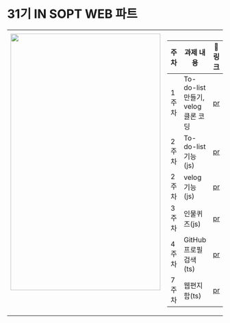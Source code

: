 # 31기 IN SOPT WEB 파트


<table>
  <tr>
    <td></td>
     <td></td>
  </tr>
  <tr>
    <td valign="top"><img src="https://user-images.githubusercontent.com/62867581/220131633-60dd7fae-ae45-49e0-b70f-1092a07f0ae1.jpeg" width="350" height="600"/></td>
    <td valign="top">
    
| 주차  | 과제 내용             | 🔗 링크 |
| ----- | --------------------- | ------- |
| 1주차 | To-do-list 만들기, velog 클론 코딩 |   [pr](https://github.com/IN-SOPT-WEB/WooYoungSONG/pull/1)    |
| 2주차 | To-do-list 기능(js)    |   [pr](https://github.com/IN-SOPT-WEB/WooYoungSONG/pull/2)      |
| 2주차 |  velog 기능(js)     |   [pr](https://github.com/IN-SOPT-WEB/WooYoungSONG/pull/3)      |
| 3주차 |  인물퀴즈(js)     |   [pr](https://github.com/IN-SOPT-WEB/WooYoungSONG/pull/5)      |
| 4주차 |  GitHub 프로필 검색(ts)     |   [pr](https://github.com/IN-SOPT-WEB/WooYoungSONG/pull/7)      |
| 7주차 |  웹편지함(ts) |   [pr](https://github.com/IN-SOPT-WEB/WooYoungSONG/pull/9)      | </td>
    
  </tr>
 </table>
